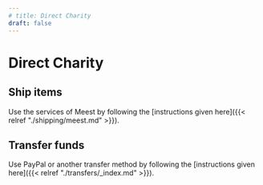 ```yaml
---
# title: Direct Charity
draft: false
---
```


# Direct Charity

## Ship items

Use the services of Meest by following the [instructions given here]({{< relref "./shipping/meest.md" >}}).

## Transfer funds

Use PayPal or another transfer method by following the [instructions given here]({{< relref "./transfers/_index.md" >}}).
